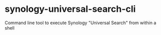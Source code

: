 # synology-universal-search-cli
Command line tool to execute Synology "Universal Search" from within a shell

